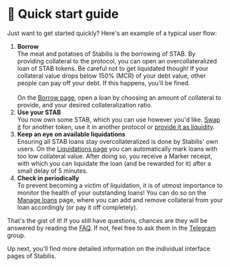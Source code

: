 # 🌟 Quick start guide

Just want to get started quickly? Here's an example of a typical user flow:

1. **Borrow**\
   The meat and potatoes of Stabilis is the borrowing of STAB. By providing collateral to the protocol, you can open an overcollateralized loan of STAB tokens. Be careful not to get liquidated though! If your collateral value drops below 150% (MCR) of your debt value, other people can pay off your debt. If this happens, you'll be fined.\
   \
   On the [Borrow page](https://ilikeitstable.com/borrow), open a loan by choosing an amount of collateral to provide, and your desired collateralization ratio.
2. **Use your STAB**\
   You now own some STAB, which you can use however you'd like. [Swap it](https://ilikeitstable.com/swap) for another token, use it in another protocol or [provide it as liquidity](https://ilikeitstable.com/swap).
3. **Keep an eye on available liquidations**\
   Ensuring all STAB loans stay overcollateralized is done by Stabilis' own users. On the [Liquidations page](../introduction/protocol-overview.md) you can automatically mark loans with too low collateral value. After doing so, you receive a Marker receipt, with which you can liquidate the loan (and be rewarded for it) after a small delay of 5 minutes.
4. **Check in periodically**\
   To prevent becoming a victim of liquidation, it is of utmost importance to monitor the health of your outstanding loans! You can do so on the [Manage loans](https://ilikeitstable.com/manage-loans) page, where you can add and remove collateral from your loan accordingly (or pay it off completely).

That's the gist of it! If you still have questions, chances are they will be answered by reading the [FAQ](../introduction/faq.md). If not, feel free to ask them in the [Telegram](https://t.me/stabilislabs) group.

Up next, you'll find more detailed information on the individual interface pages of Stabilis.
